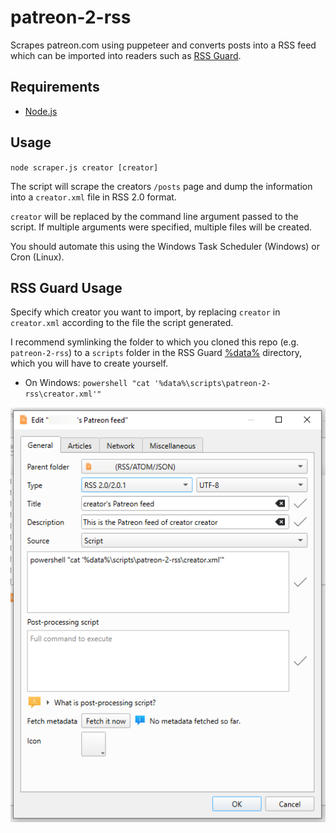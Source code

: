 # patreon-2-rss 

Scrapes patreon.com using puppeteer and converts posts into a RSS feed which can be imported into readers such as [RSS Guard](https://github.com/martinrotter/rssguard/).

## Requirements

- [Node.js](https://nodejs.org/en)

## Usage

`node scraper.js creator [creator]`

The script will scrape the creators `/posts` page and dump the information into a `creator.xml` file in RSS 2.0 format. 

`creator` will be replaced by the command line argument passed to the script. If multiple arguments were specified, multiple files will be created.

You should automate this using the Windows Task Scheduler (Windows) or Cron (Linux).

## RSS Guard Usage

Specify which creator you want to import, by replacing `creator` in `creator.xml` according to the file the script generated.

I recommend symlinking the folder to which you cloned this repo (e.g. `patreon-2-rss`) to a `scripts` folder in the RSS Guard [%data%](https://github.com/martinrotter/rssguard/blob/master/resources/docs/Documentation.md#userd) directory, which you will have to create yourself.

- On Windows: `powershell "cat '%data%\scripts\patreon-2-rss\creator.xml'"`

![RSS Guard Usage picture](rss-guard-usage.png)